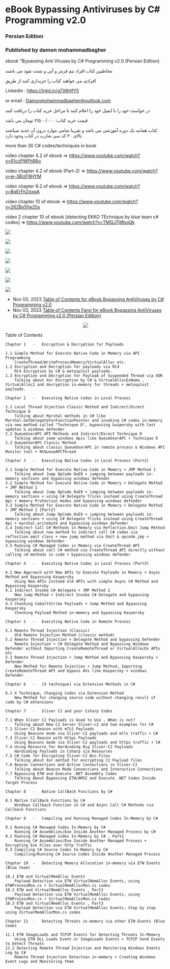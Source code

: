 # eBook Bypassing Antiviruses by C# Programming v2.0
### Persian Edition

### Published by damon mohammadbagher

ebook "Bypassing Anti Viruses by C# Programming v2.0 (Persian Edition)

مخاطبین کتاب افراد تیم قرمز و آبی و تست نفوذ می باشند

افرادی می خواهند کتاب را خریداری کنند از طریق



LinkedIn : https://lnkd.in/g7X6HfY5

or email : Damonmohammadbagher@outlook.com

در خواست خود را با ایمیل خود را اعلام کنند تا مراحل خرید کتاب را دریافت کنند

قیمت خرید کتاب: ۳/۵۰۰/۰۰۰ تومان می باشد

کتاب همانند یک دوره آموزشی می باشد و تقریبا تمامی موارد درون آن جدید میباشند بالای ۳۰ کد سی شارپ در کتاب وجود دارد

more than 30 C# codes/techniques in book

video chapter 4.2 of ebook => https://www.youtube.com/watch?v=61czPWFhR6o

video chapter 4.2 of ebook (Part-2) => https://www.youtube.com/watch?v=w-3BizF9HYM

video chapter 9.2 of ebook => https://www.youtube.com/watch?v=BqErFhZqxpA

video chapter 10 of ebook => https://www.youtube.com/watch?v=26ZBx5fw25s

video 2 chapter 10 of ebook [detecting EKKO TEchnique by blue team c# codes] =>  https://www.youtube.com/watch?v=TMQJ7jMbgQk


![](https://github.com/DamonMohammadbagher/eBook_Bypassing-Antiviruses-by-C-Programming-v2.0/blob/main/book.png)

![](https://github.com/DamonMohammadbagher/eBook_Bypassing-Antiviruses-by-C-Programming-v2.0/blob/main/EBOOK1.png)

![](https://github.com/DamonMohammadbagher/eBook_Bypassing-Antiviruses-by-C-Programming-v2.0/blob/main/pic1.png)

![](https://github.com/DamonMohammadbagher/eBook_Bypassing-Antiviruses-by-C-Programming-v2.0/blob/main/pic5.png)

![](https://github.com/DamonMohammadbagher/eBook_Bypassing-Antiviruses-by-C-Programming-v2.0/blob/main/pic3.png)

![](https://github.com/DamonMohammadbagher/eBook_Bypassing-Antiviruses-by-C-Programming-v2.0/blob/main/pic4.png)

![](https://github.com/DamonMohammadbagher/eBook_Bypassing-Antiviruses-by-C-Programming-v2.0/blob/main/pic2.png)

- Nov 03, 2023 [Table of Contents for eBook Bypassing AntiViruses by C# Programming v2.0](https://damonmohammadbagher.github.io/Posts/ebookv2/TOC.htm)
- Nov 03, 2023 [Table of Contents Farsi for eBook Bypassing AntiViruses by C# Programming v2.0 (Persian Edition)](https://damonmohammadbagher.github.io/Posts/ebookv2/TOC_FA.htm)

 
<p align="center">
    <a href="https://hits.seeyoufarm.com"><img src="https://hits.seeyoufarm.com/api/count/incr/badge.svg?url=https://github.com/DamonMohammadbagher/eBook_Bypassing-Antiviruses-by-C-Programming-v2.0"/></a>
</p>

Table of Contents
	 
 
	 
	Chapter 1 	- 	Encryption & Decryption for Payloads

    1.1 Simple Method for Execute Native Code in Memory via API Programming
        CreateThread/WriteProcessMemory/VirtualAlloc etc.
    1.2 Encryption and Decryption for payloads via RC4
        RC4 Encryption by C# & metasploit payloads.
    1.3 Encryption and Decryption for Payload of Suspended Thread via XOR
        Talking about Xor Encryption by C# & VirtualAllocExNuma , VirtualAlloc2 and decryption in-memory for threads + metasploit payloads.

	Chapter 2 	- 	Executing Native Codes in Local Process

    2.1 Local Thread Injection Classic Method and Indirect/Direct Technique D
        Talking about Marshal methods in C# like Marshal.GetDelegateForFunctionPointer and invoking C# codes in-memory via new method called "Technique D", bypassing kaspersky with last updates & windows defender
    2.2 QueueUserAPC API Methods and Indirect/Direct Technique D
        Talking about some windows Apis like QueueUserAPC + Technique D
    2.3 QueueUserAPC Classic Method
        Talking about classic QueueUserAPC in remote process & Windows API Monitor tool + NtQueueAPCThread

	Chapter 3 	- 	Executing Native Codes in Local Process (Part2)

    3.1 Simple Method for Execute Native Code in Memory + JMP Method 1
        Talking about Jump OpCode 0xE9 + jumping between payloads in-memory sections and bypassing windows defender
    3.2 Simple Method for Execute Native Code in Memory + Delegate Method + JMP Method 1
        Talking about Jump OpCode 0xE9 + jumping between payloads in-memory sections + using C# Delegate Tricks instead using CreateThread Api + memory Protection modes and bypassing windows defender
    3.3 Simple Method for Execute Native Code in Memory + Delegate Method + JMP Method 1 [Part2]
        Talking about Jump OpCode 0xE9 + jumping between payloads in-memory sections + using C# Delegate Tricks instead using CreateThread Api + marshal.writebyte and bypassing windows defender
    3.4 Indirect Call C# Methods in Memory via Reflection.Emit Jump Method
        Talking about new method to indirect call C# codes via reflection.emit class + new jump method via Emit & opcode.jmp + bypassing windows defender
    3.5 Running C# Managed Codes in Memory via CreateThread API
        Talking about call C# method via CreateThread API directly without calling c# methods in code + bypassing windows defender

	Chapter 4 	- 	Executing Native Codes in Local Process (Part3)

    4.1 New Approach with New APIs to Execute Payloads in Memory + Async Method and Bypassing Kaspersky
        Using New APIs instead old APIs with simple Async C# Method and Bypassing Kaspersky
    4.2 Indirect Invoke C# Delegate + JMP Method 2
        New Jump Method + Indirect Invoke C# Delegate and bypassing Kaspersky
    4.3 Chunking CobaltStrike Payloads + Jump Method and Bypassing Kaspersky
        Chunking Payload Method in-memory and bypassing Kaspersky

	Chapter 5 	- 	Executing Native Code in Remote Process

    5.1 Remote Thread Injection (Classic)
        Old Remote Injection Method (classic method)
    5.2 Remote Thread Injection + Delegate Method and bypassing Defender
        Remote Injection + C# Delegate Method and Bypassing Windows Defender without Importing CreateRemoteThread or VirtualAllocEx APIs etc
    5.3 Remote Thread Injection + Jump Method and Bypassing Kaspersky + Defender
        New Method for Remote Injection + Jump Method, Importing CreateRemoteThread API and bypass AVs like Kaspersky + windows Defender

	Chapter 6 	- 	[X technique] via Extension Methods in C#

    6.1 X Technique, Changing Codes via Extension Method
        New Method for changing source code without changing result of code by C# eXtensions

	Chapter 7 	- 	Sliver C2 and your Csharp Codes

    7.1 When Sliver C2 Payloads is Good to Use , When is not?
        Talking about New C2 Server Sliver-c2 and two examples for C#
    7.2 Sliver-C2 Beacon with mTLS Payloads
        Using Beacons mode via Sliver-C2 payloads and mtls traffic + C#
    7.3 Sliver-C2 Beacon with Https Payloads
        Using Beacons mode via Sliver-C2 payloads and https traffic + C#
    7.4 Using Resource for Hardcoding Big Sliver-C2 Payloads
        Hardcoding Payloads in Csharp via Resources
    7.5 C# Code for Encrypting Sliver-C2 Bin Files
        Talking about Xor method for encrypting C2 Payload files
    7.6 Beacon Connections and Active Connections in Sliver-C2
        Talking about Beacon Mode Connections and Interactive Connections
    7.7 Bypassing ETW and Execute .NET Assembly Codes
        Talking About Bypassing ETW/AMSI and Execute .NET Codes Inside Target Process

	Chapter 8 	- 	Native CallBack Functions by C#

    8.1 Native CallBack Functions by C#
        Windows Callback Function in C# and Async Call C# Methods via Callback Functions

	Chapter 9 	- 	Compiling and Running Managed Codes In-Memory by C#

    9.1 Running C# Managed Codes In-Memory by C#
        Running C# Assemblies/Exe Inside Another Managed Process by C#
    9.2 Running C# Managed Codes In-Memory by C# , Part2
        Running C# Assemblies/Exe Inside Another Managed Process + Encrypting Exe Files over http Traffic
    9.3 Compiling C# Source Codes In-Memory by C#
        Compiling/Running C# Source Codes Inside Another Managed Process

	Chapter 10 	- 	Detecting Memory Allocation in-memory via ETW Events (Blue team)

    10.1 ETW and VirtualMemAlloc Events
        Payload Detection via ETW VirtualMemAlloc Events, using ETWProcessMon.cs + VirtualMemAllocMon.cs codes
    10.2 ETW and VirtualMemAlloc Events , Part2
        Payload Detection via ETW VirtualMemAlloc Events, using ETWProcessMon.cs + VirtualMemAllocMon.cs codes
    10.3 ETW and VirtualMemAlloc Events , Part3
        Payload Detection via ETW VirtualMemAlloc Events, Step by step using VirtualMemAllocMon.cs codes

	Chapter 11 	- 	Detecting Threats in-memory via other ETW Events (Blue team)

    11.1 ETW ImageLoads and TCPIP Events for Detecting Threats In-Memory
        Using ETW DLL Loads Event or ImageLoads Events + TCPIP Send Events to Detect Threats
    11.2 Detecting Remote Thread Injection and Monitoring Windows Events Log by C#
        Remote Thread Injection Detection in-memory + Creating Windows Event Logs and Monitoring them

